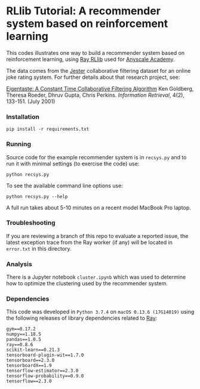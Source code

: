 # RLlib Tutorial: A recommender system based on reinforcement learning

This codes illustrates one way to build a recommender system based on
reinforcement learning, using [Ray RLlib](https://rllib.io/) used for
[Anyscale Academy](https://github.com/anyscale/academy).

The data comes from the [Jester](https://goldberg.berkeley.edu/jester-data/)
collaborative filtering dataset for an online joke rating system.
For further details about that research project, see:

[Eigentaste: A Constant Time Collaborative Filtering Algorithm](http://www.ieor.berkeley.edu/~goldberg/pubs/eigentaste.pdf)
Ken Goldberg, Theresa Roeder, Dhruv Gupta, Chris Perkins.
*Information Retrieval*, 4(2), 133-151. (July 2001)


### Installation

```
pip install -r requirements.txt
```


### Running

Source code for the example recommender system is in `recsys.py` and
to run it with minimal settings (to exercise the code) use:

```
python recsys.py
```

To see the available command line options use:

```
python recsys.py --help
```

A full run takes about 5-10 minutes on a recent model MacBook Pro
laptop.


### Troubleshooting

If you are reviewing a branch of this repo to evaluate a reported
issue, the latest exception trace from the Ray worker (if any) will be
located in `error.txt` in this directory.


### Analysis

There is a Jupyter notebook `cluster.ipynb` which was used to
determine how to optimize the clustering used by the recommender
system.


### Dependencies

This code was developed in `Python 3.7.4` on `macOS 0.13.6 (17G14019)`
using the following releases of library dependencies related to
[Ray](https://ray.io/):

```
gym==0.17.2
numpy==1.18.5
pandas==1.0.5
ray==0.8.6
scikit-learn==0.21.3
tensorboard-plugin-wit==1.7.0
tensorboard==2.3.0
tensorboardX==1.9
tensorflow-estimator==2.3.0
tensorflow-probability==0.9.0
tensorflow==2.3.0
```
